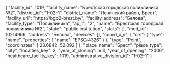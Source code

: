 {
    "facility_id": 1019,
    "facility_name": "Брестская городская поликлиника №2",
    "district_id": "1-02-1",
    "district_name": "Ленинский район, Брест",
    "facility_url": "https:\/\/bgp2-brest.by\/",
    "facility_address": "Белова",
    "facility_type": "Поликлиника",
    "ap_1": "2",
    "name": "Брестская городская поликлиника №2",
    "state": "public institution",
    "stats": [],
    "med_id": 10214966,
    "address": "Белова",
    "devices": [],
    "coord_x_y": {
        "crs": {
            "type": "name",
            "properties": {
                "name": "EPSG:4326"
            }
        },
        "type": "Point",
        "coordinates": [
            23.6842,
            52.092
        ]
    },
    "place_name": "Брест",
    "place_type": "city",
    "localties_key": 3,
    "year_of_closing": null,
    "year_of_opening": "2006",
    "healthcare_facility_key": 1019,
    "administrative_division_id": "1-02-1"
}